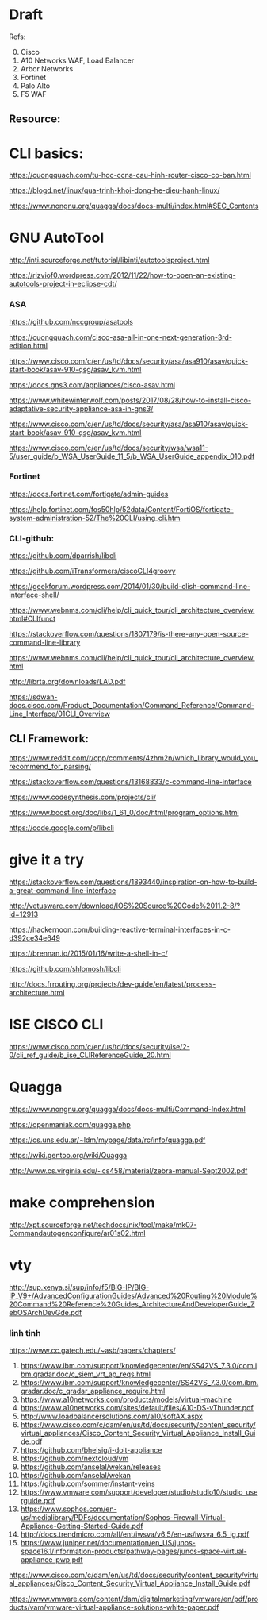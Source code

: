 # Draft
Refs:

0. Cisco
1. A10 Networks WAF, Load Balancer
2. Arbor Networks
3. Fortinet
4. Palo Alto
5. F5 WAF

## Resource:

# CLI basics:
https://cuongquach.com/tu-hoc-ccna-cau-hinh-router-cisco-co-ban.html

https://blogd.net/linux/qua-trinh-khoi-dong-he-dieu-hanh-linux/

https://www.nongnu.org/quagga/docs/docs-multi/index.html#SEC_Contents

# GNU AutoTool

http://inti.sourceforge.net/tutorial/libinti/autotoolsproject.html


https://rizviof0.wordpress.com/2012/11/22/how-to-open-an-existing-autotools-project-in-eclipse-cdt/

### ASA

https://github.com/nccgroup/asatools

https://cuongquach.com/cisco-asa-all-in-one-next-generation-3rd-edition.html

https://www.cisco.com/c/en/us/td/docs/security/asa/asa910/asav/quick-start-book/asav-910-qsg/asav_kvm.html


https://docs.gns3.com/appliances/cisco-asav.html

https://www.whitewinterwolf.com/posts/2017/08/28/how-to-install-cisco-adaptative-security-appliance-asa-in-gns3/


https://www.cisco.com/c/en/us/td/docs/security/asa/asa910/asav/quick-start-book/asav-910-qsg/asav_kvm.html

https://www.cisco.com/c/en/us/td/docs/security/wsa/wsa11-5/user_guide/b_WSA_UserGuide_11_5/b_WSA_UserGuide_appendix_010.pdf

### Fortinet

https://docs.fortinet.com/fortigate/admin-guides

https://help.fortinet.com/fos50hlp/52data/Content/FortiOS/fortigate-system-administration-52/The%20CLI/using_cli.htm

### CLI-github:

https://github.com/dparrish/libcli

https://github.com/iTransformers/ciscoCLI4groovy

https://geekforum.wordpress.com/2014/01/30/build-clish-command-line-interface-shell/

https://www.webnms.com/cli/help/cli_quick_tour/cli_architecture_overview.html#CLIfunct

https://stackoverflow.com/questions/1807179/is-there-any-open-source-command-line-library



https://www.webnms.com/cli/help/cli_quick_tour/cli_architecture_overview.html


http://librta.org/downloads/LAD.pdf

https://sdwan-docs.cisco.com/Product_Documentation/Command_Reference/Command-Line_Interface/01CLI_Overview

## CLI Framework:

https://www.reddit.com/r/cpp/comments/4zhm2n/which_library_would_you_recommend_for_parsing/

https://stackoverflow.com/questions/13168833/c-command-line-interface

https://www.codesynthesis.com/projects/cli/

https://www.boost.org/doc/libs/1_61_0/doc/html/program_options.html

https://code.google.com/p/libcli

# give it a try

https://stackoverflow.com/questions/1893440/inspiration-on-how-to-build-a-great-command-line-interface

http://vetusware.com/download/IOS%20Source%20Code%2011.2-8/?id=12913

https://hackernoon.com/building-reactive-terminal-interfaces-in-c-d392ce34e649

https://brennan.io/2015/01/16/write-a-shell-in-c/

https://github.com/shlomosh/libcli

http://docs.frrouting.org/projects/dev-guide/en/latest/process-architecture.html

# ISE CISCO CLI

https://www.cisco.com/c/en/us/td/docs/security/ise/2-0/cli_ref_guide/b_ise_CLIReferenceGuide_20.html


# Quagga

https://www.nongnu.org/quagga/docs/docs-multi/Command-Index.html

https://openmaniak.com/quagga.php

https://cs.uns.edu.ar/~ldm/mypage/data/rc/info/quagga.pdf

https://wiki.gentoo.org/wiki/Quagga

http://www.cs.virginia.edu/~cs458/material/zebra-manual-Sept2002.pdf

# make comprehension

http://xpt.sourceforge.net/techdocs/nix/tool/make/mk07-Commandautogenconfigure/ar01s02.html


# vty

http://sup.xenya.si/sup/info/f5/BIG-IP/BIG-IP_V9+/AdvancedConfigurationGuides/Advanced%20Routing%20Module%20Command%20Reference%20Guides_ArchitectureAndDeveloperGuide_ZebOSArchDevGde.pdf


### linh tinh

https://www.cc.gatech.edu/~asb/papers/chapters/

1. https://www.ibm.com/support/knowledgecenter/en/SS42VS_7.3.0/com.ibm.qradar.doc/c_siem_vrt_ap_reqs.html
2. https://www.ibm.com/support/knowledgecenter/SS42VS_7.3.0/com.ibm.qradar.doc/c_qradar_appliance_require.html
3. https://www.a10networks.com/products/models/virtual-machine
4. https://www.a10networks.com/sites/default/files/A10-DS-vThunder.pdf
5. http://www.loadbalancersolutions.com/a10/softAX.aspx
6. https://www.cisco.com/c/dam/en/us/td/docs/security/content_security/virtual_appliances/Cisco_Content_Security_Virtual_Appliance_Install_Guide.pdf
7. https://github.com/bheisig/i-doit-appliance
8. https://github.com/nextcloud/vm
9. https://github.com/anselal/wekan/releases
10. https://github.com/anselal/wekan
11. https://github.com/sommer/instant-veins
12. https://www.vmware.com/support/developer/studio/studio10/studio_userguide.pdf
13. https://www.sophos.com/en-us/medialibrary/PDFs/documentation/Sophos-Firewall-Virtual-Appliance-Getting-Started-Guide.pdf
14. http://docs.trendmicro.com/all/ent/iwsva/v6.5/en-us/iwsva_6.5_ig.pdf
15. https://www.juniper.net/documentation/en_US/junos-space16.1/information-products/pathway-pages/junos-space-virtual-appliance-pwp.pdf


https://www.cisco.com/c/dam/en/us/td/docs/security/content_security/virtual_appliances/Cisco_Content_Security_Virtual_Appliance_Install_Guide.pdf

https://www.vmware.com/content/dam/digitalmarketing/vmware/en/pdf/products/vam/vmware-virtual-appliance-solutions-white-paper.pdf


